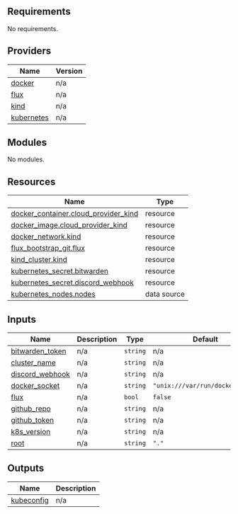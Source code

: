 <!-- BEGIN_TF_DOCS -->
## Requirements

No requirements.

## Providers

| Name | Version |
|------|---------|
| <a name="provider_docker"></a> [docker](#provider\_docker) | n/a |
| <a name="provider_flux"></a> [flux](#provider\_flux) | n/a |
| <a name="provider_kind"></a> [kind](#provider\_kind) | n/a |
| <a name="provider_kubernetes"></a> [kubernetes](#provider\_kubernetes) | n/a |

## Modules

No modules.

## Resources

| Name | Type |
|------|------|
| [docker_container.cloud_provider_kind](https://registry.terraform.io/providers/kreuzwerker/docker/latest/docs/resources/container) | resource |
| [docker_image.cloud_provider_kind](https://registry.terraform.io/providers/kreuzwerker/docker/latest/docs/resources/image) | resource |
| [docker_network.kind](https://registry.terraform.io/providers/kreuzwerker/docker/latest/docs/resources/network) | resource |
| [flux_bootstrap_git.flux](https://registry.terraform.io/providers/fluxcd/flux/latest/docs/resources/bootstrap_git) | resource |
| [kind_cluster.kind](https://registry.terraform.io/providers/tehcyx/kind/latest/docs/resources/cluster) | resource |
| [kubernetes_secret.bitwarden](https://registry.terraform.io/providers/hashicorp/kubernetes/latest/docs/resources/secret) | resource |
| [kubernetes_secret.discord_webhook](https://registry.terraform.io/providers/hashicorp/kubernetes/latest/docs/resources/secret) | resource |
| [kubernetes_nodes.nodes](https://registry.terraform.io/providers/hashicorp/kubernetes/latest/docs/data-sources/nodes) | data source |

## Inputs

| Name | Description | Type | Default | Required |
|------|-------------|------|---------|:--------:|
| <a name="input_bitwarden_token"></a> [bitwarden\_token](#input\_bitwarden\_token) | n/a | `string` | n/a | yes |
| <a name="input_cluster_name"></a> [cluster\_name](#input\_cluster\_name) | n/a | `string` | n/a | yes |
| <a name="input_discord_webhook"></a> [discord\_webhook](#input\_discord\_webhook) | n/a | `string` | n/a | yes |
| <a name="input_docker_socket"></a> [docker\_socket](#input\_docker\_socket) | n/a | `string` | `"unix:///var/run/docker.sock"` | no |
| <a name="input_flux"></a> [flux](#input\_flux) | n/a | `bool` | `false` | no |
| <a name="input_github_repo"></a> [github\_repo](#input\_github\_repo) | n/a | `string` | n/a | yes |
| <a name="input_github_token"></a> [github\_token](#input\_github\_token) | n/a | `string` | n/a | yes |
| <a name="input_k8s_version"></a> [k8s\_version](#input\_k8s\_version) | n/a | `string` | n/a | yes |
| <a name="input_root"></a> [root](#input\_root) | n/a | `string` | `"."` | no |

## Outputs

| Name | Description |
|------|-------------|
| <a name="output_kubeconfig"></a> [kubeconfig](#output\_kubeconfig) | n/a |
<!-- END_TF_DOCS -->